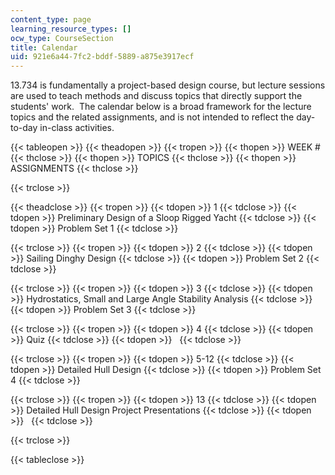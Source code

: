 ```yaml
---
content_type: page
learning_resource_types: []
ocw_type: CourseSection
title: Calendar
uid: 921e6a44-7fc2-bddf-5889-a875e3917ecf
---
```


13.734 is fundamentally a project-based design course, but lecture sessions are used to teach methods and discuss topics that directly support the students' work.  The calendar below is a broad framework for the lecture topics and the related assignments, and is not intended to reflect the day-to-day in-class activities.

{{< tableopen >}}
{{< theadopen >}}
{{< tropen >}}
{{< thopen >}}
WEEK #
{{< thclose >}}
{{< thopen >}}
TOPICS
{{< thclose >}}
{{< thopen >}}
ASSIGNMENTS
{{< thclose >}}

{{< trclose >}}

{{< theadclose >}}
{{< tropen >}}
{{< tdopen >}}
1
{{< tdclose >}}
{{< tdopen >}}
Preliminary Design of a Sloop Rigged Yacht
{{< tdclose >}}
{{< tdopen >}}
Problem Set 1
{{< tdclose >}}

{{< trclose >}}
{{< tropen >}}
{{< tdopen >}}
2
{{< tdclose >}}
{{< tdopen >}}
Sailing Dinghy Design
{{< tdclose >}}
{{< tdopen >}}
Problem Set 2
{{< tdclose >}}

{{< trclose >}}
{{< tropen >}}
{{< tdopen >}}
3
{{< tdclose >}}
{{< tdopen >}}
Hydrostatics, Small and Large Angle Stability Analysis
{{< tdclose >}}
{{< tdopen >}}
Problem Set 3
{{< tdclose >}}

{{< trclose >}}
{{< tropen >}}
{{< tdopen >}}
4
{{< tdclose >}}
{{< tdopen >}}
Quiz
{{< tdclose >}}
{{< tdopen >}}
 
{{< tdclose >}}

{{< trclose >}}
{{< tropen >}}
{{< tdopen >}}
5-12
{{< tdclose >}}
{{< tdopen >}}
Detailed Hull Design
{{< tdclose >}}
{{< tdopen >}}
Problem Set 4
{{< tdclose >}}

{{< trclose >}}
{{< tropen >}}
{{< tdopen >}}
13
{{< tdclose >}}
{{< tdopen >}}
Detailed Hull Design Project Presentations
{{< tdclose >}}
{{< tdopen >}}
 
{{< tdclose >}}

{{< trclose >}}

{{< tableclose >}}